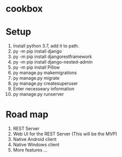 # cookbox


# Setup

1) Install python 3.7, add it to path.
2) py -m pip install django
3) py -m pip install djangorestframework
4) py -m pip install django-nested-admin
5) py -m pip install Pillow
6) py manage.py makemigrations
7) py manage.py migrate
8) py manage.py createsuperuser
9) Enter necesseary information
10) py manage.py runserver


# Road map

1) REST Server
2) Web UI for the REST Server (This will be the MVP)
3) Native Android client
4) Native Windows client
5) More features ...
